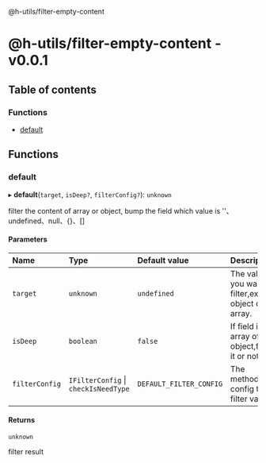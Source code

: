 
<a name="readmemd"></a>

@h-utils/filter-empty-content

# @h-utils/filter-empty-content - v0.0.1

## Table of contents

### Functions

- [default](#default)

## Functions

### default

▸ **default**(`target`, `isDeep?`, `filterConfig?`): `unknown`

filter the content of array or object, bump the field which value is ''、undefined、null、{}、[]

#### Parameters

| Name | Type | Default value | Description |
| :------ | :------ | :------ | :------ |
| `target` | `unknown` | `undefined` | The value you want to filter,except object or array. |
| `isDeep` | `boolean` | `false` | If field is an array of object,filter it or not. |
| `filterConfig` | `IFilterConfig` \| `checkIsNeedType` | `DEFAULT_FILTER_CONFIG` | The method or config to filter value. |

#### Returns

`unknown`

filter result
